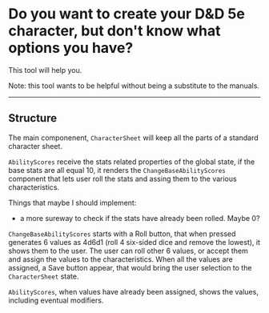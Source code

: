 # Do you want to create your D&D 5e character, but don't know what options you have?

This tool will help you.

Note: this tool wants to be helpful without being a substitute to the manuals.

---

## Structure

The main componenent, `CharacterSheet` will keep all the parts of a standard character sheet.

`AbilityScores` receive the stats related properties of the global state, if the base stats are all equal 10, it renders the `ChangeBaseAbilityScores` component that lets user roll the stats and assing them to the various characteristics.

Things that maybe I should implement:

- a more sureway to check if the stats have already been rolled. Maybe 0?

`ChangeBaseAbilityScores` starts with a Roll button, that when pressed generates 6 values as 4d6d1 (roll 4 six-sided dice and remove the lowest), it shows them to the user. The user can roll other 6 values, or accept them and assign the values to the characteristics. When all the values are assigned, a Save button appear, that would bring the user selection to the `CharacterSheet` state.

`AbilityScores`, when values have already been assigned, shows the values, including eventual modifiers.
